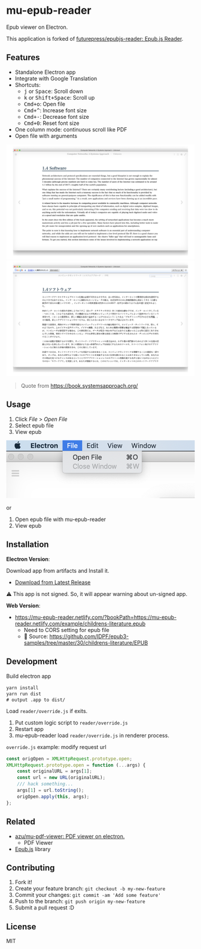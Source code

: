 # mu-epub-reader

Epub viewer on Electron.

This application is forked of [futurepress/epubjs-reader: Epub.js Reader](https://github.com/futurepress/epubjs-reader).

## Features

- Standalone Electron app
- Integrate with Google Translation
- Shortcuts: 
    - <kbd>j</kbd> or <kbd>Space</kbd>: Scroll down
    - <kbd>k</kbd> or <kbd>Shift+Space</kbd>: Scroll up
    - <kbd>Cmd+o</kbd>: Open file
    - <kbd>Cmd+^</kbd>: Increase font size
    - <kbd>Cmd+-</kbd>: Decrease font size
    - <kbd>Cmd+0</kbd>: Reset font size
- One column mode: continuous scroll like PDF
- Open file with arguments

![en](./docs/img/en.png)
![ja](./docs/img/ja.png)

> Quote from <https://book.systemsapproach.org/>

## Usage

1. Click *File* > *Open File* 
2. Select epub file
3. View epub

![menu](./docs/img/menu.png)

or

1. Open epub file with mu-epub-reader
2. View epub

## Installation

**Electron Version**:

Download app from artifacts and Install it.

- [Download from Latest Release](https://github.com/azu/mu-epub-reader/releases/latest)

:warning: This app is not signed. So, it will appear warning about un-signed app.

**Web Version**:

- <https://mu-epub-reader.netlify.com/?bookPath=https://mu-epub-reader.netlify.com/example/childrens-literature.epub>
    - Need to CORS setting for epub file
    - :memo: Source: https://github.com/IDPF/epub3-samples/tree/master/30/childrens-literature/EPUB

## Development

Build electron app

    yarn install
    yarn run dist
    # output .app to dist/

Load `reader/override.js` if exits.

1. Put custom logic script to `reader/override.js`
2. Restart app
3. mu-epub-reader load `reader/override.js` in renderer process.

`override.js` example: modify request url

```js
const origOpen = XMLHttpRequest.prototype.open;
XMLHttpRequest.prototype.open = function (...args) {
    const originalURL = args[1];
    const url = new URL(originalURL);
    /// hack something...
    args[1] = url.toString();
    origOpen.apply(this, args);
};
```

## Related

- [azu/mu-pdf-viewer: PDF viewer on electron.](https://github.com/azu/mu-pdf-viewer)
    - PDF Viewer
- [Epub.js](http://futurepress.github.com/epub.js/) library


## Contributing

1. Fork it!
2. Create your feature branch: `git checkout -b my-new-feature`
3. Commit your changes: `git commit -am 'Add some feature'`
4. Push to the branch: `git push origin my-new-feature`
5. Submit a pull request :D

## License

MIT
